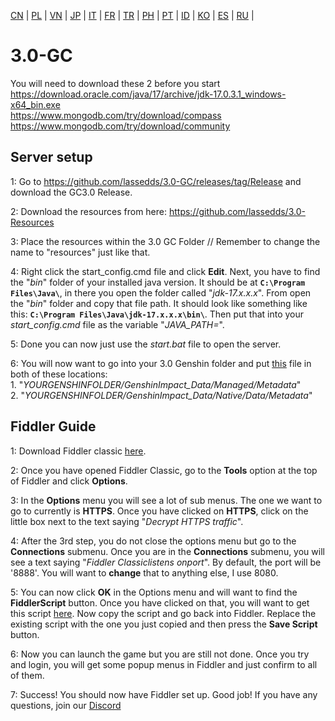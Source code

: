 <a href="https://github.com/Frontrooms/3.0-GC/blob/main/README_zh.md">CN<a> | <a href="https://github.com/Frontrooms/3.0-GC/blob/main/README_pl.md">PL<a> | <a href="https://github.com/Frontrooms/3.0-GC/blob/main/README_VN.md">VN<a> | <a href="https://github.com/Frontrooms/3.0-GC/blob/main/README_JP.md">JP<a> | <a href="https://github.com/Frontrooms/3.0-GC/blob/main/README_IT.md">IT<a> | <a href="https://github.com/Frontrooms/3.0-GC/blob/main/README_FR.md">FR<a> | <a href="https://github.com/Frontrooms/3.0-GC/blob/main/README.tr.md">TR<a> |  <a href="https://github.com/Frontrooms/3.0-GC/blob/main/README_PH.md">PH<a> | <a href="https://github.com/Frontrooms/3.0-GC/blob/main/README_PT.md">PT<a> | <a href="https://github.com/Frontrooms/3.0-GC/blob/main/README_ID.md">ID<a> | <a href="https://github.com/Frontrooms/3.0-GC/blob/main/README_KO.md">KO<a> | <a href="https://github.com/Frontrooms/3.0-GC/blob/main/README_ES.md">ES<a> | <a href="https://github.com/Frontrooms/3.0-GC/blob/main/README_RU.md">RU<a> |

# 3.0-GC 

You will need to download these 2 before you start<br>
https://download.oracle.com/java/17/archive/jdk-17.0.3.1_windows-x64_bin.exe<br>
https://www.mongodb.com/try/download/compass<br>
https://www.mongodb.com/try/download/community<br>

## Server setup

1: Go to https://github.com/lassedds/3.0-GC/releases/tag/Release and download the GC3.0 Release.

2: Download the resources from here: https://github.com/lassedds/3.0-Resources

3: Place the resources within the 3.0 GC Folder // Remember to change the name to "resources" just like that.

4: Right click the start_config.cmd file and click **Edit**. Next, you have to find the "*bin*" folder of your installed java version. It should be at **`C:\Program Files\Java\`**, in there you open the folder called "*jdk-17.x.x.x*". From open the "*bin*" folder and copy that file path. It should look like something like this: **`C:\Program Files\Java\jdk-17.x.x.x\bin\`**.  Then put that into your *start_config.cmd* file as the variable "*JAVA_PATH=*".

5: Done you can now just use the *start.bat* file to open the server.

6: You will now want to go into your 3.0 Genshin folder and put <a href="https://drive.google.com/file/d/1esXUB4Q_Y_wDjvqnNbN8jiQUKsO11N1S/view?usp=sharing">this</a> file in both of these locations:<br>
	1. "*YOURGENSHINFOLDER/GenshinImpact_Data/Managed/Metadata*"<br>
	2. "*YOURGENSHINFOLDER/GenshinImpact_Data/Native/Data/Metadata*"

## Fiddler Guide

1: Download Fiddler classic <a href=https://www.telerik.com/download/fiddler>here</a>.

2: Once you have opened Fiddler Classic, go to the **Tools** option at the top of Fiddler and click **Options**.

3: In the **Options** menu you will see a lot of sub menus. The one we want to go to currently is **HTTPS**. Once you have clicked on **HTTPS**, click on the little box next to the text saying "*Decrypt HTTPS traffic*".

4: After the 3rd step, you do not close the options menu but go to the **Connections** submenu. Once you are in the **Connections** submenu, you will see a text saying "*Fiddler Classiclistens onport*". By default, the port will be '8888'. You will want to **change** that to anything else, I use 8080.

5: You can now click **OK** in the Options menu and will want to find the **FiddlerScript** button. Once you have clicked on that, you will want to get this script <a href=https://github.lunatic.moe/fiddlerscript>here</a>. Now copy the script and go back into Fiddler. Replace the existing script with the one you just copied and then press the **Save Script** button.

6: Now you can launch the game but you are still not done. Once you try and login, you will get some popup menus in Fiddler and just confirm to all of them.

7: Success! You should now have Fiddler set up. Good job! If you have any questions, join our <a href=https://discord.gg/AYtB7Q2er8>Discord</a>
